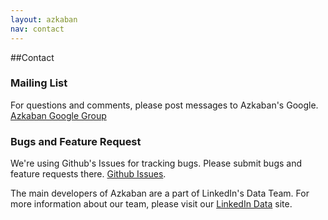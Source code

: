 ```yaml
---
layout: azkaban
nav: contact
---
```


##Contact

### Mailing List
For questions and comments, please post messages to Azkaban's Google.
[Azkaban Google Group](https://groups.google.com/forum/?fromgroups#!forum/azkaban-dev)

### Bugs and Feature Request
We're using Github's Issues for tracking bugs. Please submit bugs and feature requests there. [Github Issues](https://github.com/azkaban/azkaban2/issues).

The main developers of Azkaban are a part of LinkedIn's Data Team. For more information about our team, please visit our [LinkedIn Data](http://data.linkedin.com/) site.
